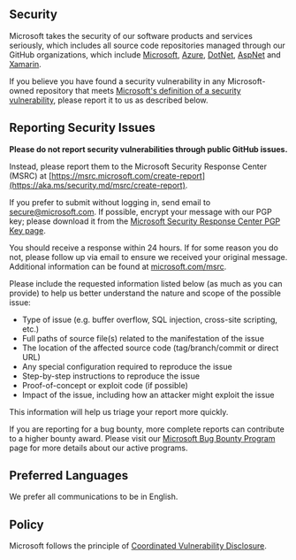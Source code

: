 <!-- BEGIN MICROSOFT SECURITY.MD V0.0.9 BLOCK -->

## Security

Microsoft takes the security of our software products and services seriously, which includes all
source code repositories managed through our GitHub organizations, which
include [Microsoft](https://github.com/Microsoft), [Azure](https://github.com/Azure), [DotNet](https://github.com/dotnet), [AspNet](https://github.com/aspnet)
and [Xamarin](https://github.com/xamarin).

If you believe you have found a security vulnerability in any Microsoft-owned repository that
meets [Microsoft's definition of a security vulnerability](https://aka.ms/security.md/definition),
please report it to us as described below.

## Reporting Security Issues

**Please do not report security vulnerabilities through public GitHub issues.**

Instead, please report them to the Microsoft Security Response Center (MSRC)
at [https://msrc.microsoft.com/create-report](https://aka.ms/security.md/msrc/create-report).

If you prefer to submit without logging in, send email
to [secure@microsoft.com](mailto:secure@microsoft.com). If possible, encrypt your message with our
PGP key; please download it from
the [Microsoft Security Response Center PGP Key page](https://aka.ms/security.md/msrc/pgp).

You should receive a response within 24 hours. If for some reason you do not, please follow up via
email to ensure we received your original message. Additional information can be found
at [microsoft.com/msrc](https://www.microsoft.com/msrc).

Please include the requested information listed below (as much as you can provide) to help us better
understand the nature and scope of the possible issue:

* Type of issue (e.g. buffer overflow, SQL injection, cross-site scripting, etc.)
* Full paths of source file(s) related to the manifestation of the issue
* The location of the affected source code (tag/branch/commit or direct URL)
* Any special configuration required to reproduce the issue
* Step-by-step instructions to reproduce the issue
* Proof-of-concept or exploit code (if possible)
* Impact of the issue, including how an attacker might exploit the issue

This information will help us triage your report more quickly.

If you are reporting for a bug bounty, more complete reports can contribute to a higher bounty
award. Please visit our [Microsoft Bug Bounty Program](https://aka.ms/security.md/msrc/bounty) page
for more details about our active programs.

## Preferred Languages

We prefer all communications to be in English.

## Policy

Microsoft follows the principle
of [Coordinated Vulnerability Disclosure](https://aka.ms/security.md/cvd).

<!-- END MICROSOFT SECURITY.MD BLOCK -->
